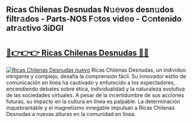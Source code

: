 ## Ricas Chilenas Desnudas N𝚞𝚎vos desn𝚞dos filtr𝚊dos - Parts-NOS F𝚘tos vid𝚎o - C𝚘ntenido atr𝚊ctivo 3iDGI

# <h2><a href="http://mbbw5v.tromn.icu/?c=Ricas+Chilenas+Desnudas">🔗👉👉👉 Ricas Chilenas Desnudas 🔗🔗</a></h2>

[![Ricas Chilenas Desnudas nuevo](https://i.imgur.com/pEAQMta.gif)](http://mbbw5v.tromn.icu/?c=Ricas+Chilenas+Desnudas)
Ricas Chilenas Desnudas, un individuo intrigante y complejo, desafía la comprensión fácil. Su innovador estilo de comunicación en línea ha cautivado y enfurecido a los espectadores, encendiendo debates sobre ética, individualidad y la naturaleza evolutiva de las sociedades virtuales. A pesar de la incertidumbre de sus acciones futuras, su impacto en la cultura en línea es palpable. La determinación inquebrantable y el magnetismo innegable impulsan a Ricas Chilenas Desnudas a nuevas alturas en la comunidad en línea.
